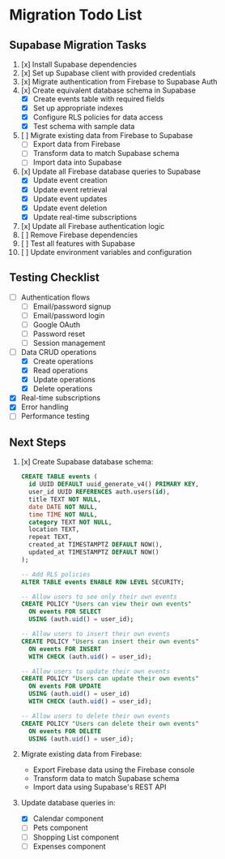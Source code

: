 # Migration Todo List

## Supabase Migration Tasks
1. [x] Install Supabase dependencies
2. [x] Set up Supabase client with provided credentials
3. [x] Migrate authentication from Firebase to Supabase Auth
4. [x] Create equivalent database schema in Supabase
   - [x] Create events table with required fields
   - [x] Set up appropriate indexes
   - [x] Configure RLS policies for data access
   - [x] Test schema with sample data
5. [ ] Migrate existing data from Firebase to Supabase
   - [ ] Export data from Firebase
   - [ ] Transform data to match Supabase schema
   - [ ] Import data into Supabase
6. [x] Update all Firebase database queries to Supabase
   - [x] Update event creation
   - [x] Update event retrieval
   - [x] Update event updates
   - [x] Update event deletion
   - [x] Update real-time subscriptions
7. [x] Update all Firebase authentication logic
8. [ ] Remove Firebase dependencies
9. [ ] Test all features with Supabase
10. [ ] Update environment variables and configuration

## Testing Checklist
- [ ] Authentication flows
  - [ ] Email/password signup
  - [ ] Email/password login
  - [ ] Google OAuth
  - [ ] Password reset
  - [ ] Session management
- [ ] Data CRUD operations
  - [x] Create operations
  - [x] Read operations
  - [x] Update operations
  - [x] Delete operations
- [x] Real-time subscriptions
- [x] Error handling
- [ ] Performance testing

## Next Steps
1. [x] Create Supabase database schema:
   ```sql
   CREATE TABLE events (
     id UUID DEFAULT uuid_generate_v4() PRIMARY KEY,
     user_id UUID REFERENCES auth.users(id),
     title TEXT NOT NULL,
     date DATE NOT NULL,
     time TIME NOT NULL,
     category TEXT NOT NULL,
     location TEXT,
     repeat TEXT,
     created_at TIMESTAMPTZ DEFAULT NOW(),
     updated_at TIMESTAMPTZ DEFAULT NOW()
   );

   -- Add RLS policies
   ALTER TABLE events ENABLE ROW LEVEL SECURITY;

   -- Allow users to see only their own events
   CREATE POLICY "Users can view their own events"
     ON events FOR SELECT
     USING (auth.uid() = user_id);

   -- Allow users to insert their own events
   CREATE POLICY "Users can insert their own events"
     ON events FOR INSERT
     WITH CHECK (auth.uid() = user_id);

   -- Allow users to update their own events
   CREATE POLICY "Users can update their own events"
     ON events FOR UPDATE
     USING (auth.uid() = user_id)
     WITH CHECK (auth.uid() = user_id);

   -- Allow users to delete their own events
   CREATE POLICY "Users can delete their own events"
     ON events FOR DELETE
     USING (auth.uid() = user_id);
   ```

2. Migrate existing data from Firebase:
   - Export Firebase data using the Firebase console
   - Transform data to match Supabase schema
   - Import data using Supabase's REST API

3. Update database queries in:
   - [x] Calendar component
   - [ ] Pets component
   - [ ] Shopping List component
   - [ ] Expenses component 